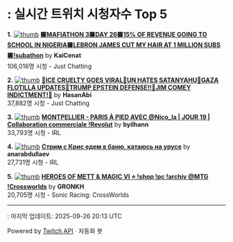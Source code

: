 # : 실시간 트위치 시청자수 Top 5

**1.** [![thumb](https://static-cdn.jtvnw.net/previews-ttv/live_user_kaicenat-320x180.jpg)](https://twitch.tv/KaiCenat)
**[🟨MAFIATHON 3🟨DAY 26🟨15% OF REVENUE GOING TO SCHOOL IN NIGERIA🟨LEBRON JAMES CUT MY HAIR AT 1 MILLION SUBS🟨!subathon](https://twitch.tv/KaiCenat)** by **KaiCenat**<br>106,016명 시청  - Just Chatting

**2.** [![thumb](https://static-cdn.jtvnw.net/previews-ttv/live_user_hasanabi-320x180.jpg)](https://twitch.tv/HasanAbi)
**[🚨ICE CRUELTY GOES VIRAL🚨UN HATES SATANYAHU🚨GAZA FLOTILLA UPDATES🚨TRUMP EPSTEIN DEFENSE!!🚨JIM COMEY INDICTMENT!🚨](https://twitch.tv/HasanAbi)** by **HasanAbi**<br>37,882명 시청  - Just Chatting

**3.** [![thumb](https://static-cdn.jtvnw.net/previews-ttv/live_user_byilhann-320x180.jpg)](https://twitch.tv/byilhann)
**[MONTPELLIER - PARIS À PIED AVEC @Nico_la | JOUR 19 | Collaboration commerciale !Revolut](https://twitch.tv/byilhann)** by **byilhann**<br>33,793명 시청  - IRL

**4.** [![thumb](https://static-cdn.jtvnw.net/previews-ttv/live_user_anarabdullaev-320x180.jpg)](https://twitch.tv/anarabdullaev)
**[Стрим с Крис едем в баню, катаюсь на урусе](https://twitch.tv/anarabdullaev)** by **anarabdullaev**<br>27,731명 시청  - IRL

**5.** [![thumb](https://static-cdn.jtvnw.net/previews-ttv/live_user_gronkh-320x180.jpg)](https://twitch.tv/GRONKH)
**[HEROES OF METT & MAGIC VI ⭐ !shop !pc !archiv @MTG !Crossworlds](https://twitch.tv/GRONKH)** by **GRONKH**<br>20,705명 시청  - Sonic Racing: CrossWorlds


---
: 마지막 업데이트: 2025-09-26 20:13 UTC

Powered by [Twitch API](https://dev.twitch.tv/docs/api/reference) · 자동화 봇